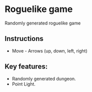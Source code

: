 # Roguelike game

Randomly generated roguelike game

## Instructions
* Move - Arrows (up, down, left, right)

## Key features:
* Randomly generated dungeon.
* Point Light.
